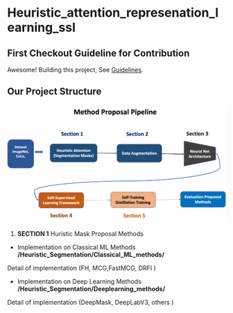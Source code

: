 # Heuristic_attention_represenation_learning_ssl


## First Checkout Guideline for Contribution

Awesome! Building this project, See [ Guidelines](contribution_guideline.md).

## Our Project Structure 

![](images/Method_proposal_Pipeline.png)

1. **SECTION 1**  Huristic Mask Proposal Methods 

+ Implementation on Classical ML Methods **/Heuristic_Segmentation/Classical_ML_methods/**

Detail of implementation (FH, MCG,FastMCG, DRFI ) 

+ Implementation on Deep Learning Methods **/Heuristic_Segmentation/Deeplearning_methods/**

Detail of implementation (DeepMask, DeepLabV3, others ) 
